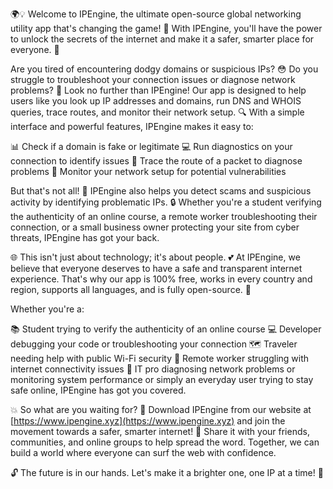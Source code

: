 🌍💡 Welcome to IPEngine, the ultimate open-source global networking utility app that's changing the game! 🚀 With IPEngine, you'll have the power to unlock the secrets of the internet and make it a safer, smarter place for everyone. 💪

Are you tired of encountering dodgy domains or suspicious IPs? 😳 Do you struggle to troubleshoot your connection issues or diagnose network problems? 🤔 Look no further than IPEngine! Our app is designed to help users like you look up IP addresses and domains, run DNS and WHOIS queries, trace routes, and monitor their network setup. 🔍 With a simple interface and powerful features, IPEngine makes it easy to:

📊 Check if a domain is fake or legitimate
💻 Run diagnostics on your connection to identify issues
📍 Trace the route of a packet to diagnose problems
🔑 Monitor your network setup for potential vulnerabilities

But that's not all! 🎉 IPEngine also helps you detect scams and suspicious activity by identifying problematic IPs. 🔒 Whether you're a student verifying the authenticity of an online course, a remote worker troubleshooting their connection, or a small business owner protecting your site from cyber threats, IPEngine has got your back.

🌐 This isn't just about technology; it's about people. 💕 At IPEngine, we believe that everyone deserves to have a safe and transparent internet experience. That's why our app is 100% free, works in every country and region, supports all languages, and is fully open-source. 🤝

Whether you're a:

📚 Student trying to verify the authenticity of an online course
💻 Developer debugging your code or troubleshooting your connection
🗺️ Traveler needing help with public Wi-Fi security
🏢 Remote worker struggling with internet connectivity issues
🔧 IT pro diagnosing network problems or monitoring system performance
or simply an everyday user trying to stay safe online, IPEngine has got you covered.

💥 So what are you waiting for? 🤔 Download IPEngine from our website at [https://www.ipengine.xyz](https://www.ipengine.xyz) and join the movement towards a safer, smarter internet! 🔗 Share it with your friends, communities, and online groups to help spread the word. Together, we can build a world where everyone can surf the web with confidence.

🔓 The future is in our hands. Let's make it a brighter one, one IP at a time! 💫